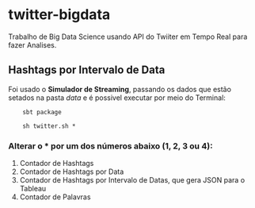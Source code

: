 # twitter-bigdata
Trabalho de Big Data Science usando API do Twiiter em Tempo Real para fazer Analises.

## Hashtags por Intervalo de Data
Foi usado o __Simulador de Streaming__, passando os dados que estão setados na pasta _data_ e é possivel executar por meio do Terminal:

```
    sbt package

    sh twitter.sh *
```
### Alterar o * por um dos números abaixo (1, 2, 3 ou 4):
1. Contador de Hashtags
2. Contador de Hashtags por Data
3. Contador de Hashtags por Intervalo de Datas, que gera JSON para o Tableau
4. Contador de Palavras
